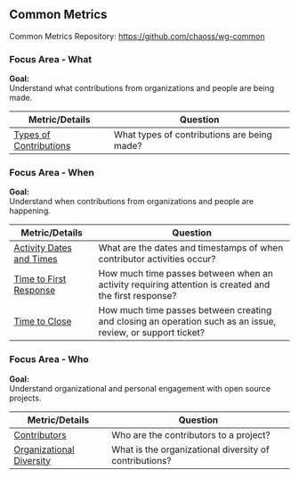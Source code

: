 ## Common Metrics
Common Metrics Repository: https://github.com/chaoss/wg-common

### Focus Area - What

**Goal:**  
Understand what contributions from organizations and people are being made.

<div>
<table>
  <thead><tr><th>Metric/Details</th><th>Question</th></tr></thead>
<tbody>
  <tr><td><a href="https://chaoss.community/metric-types-of-contributions/">Types of Contributions</a></td><td>What types of contributions are being made?</td></tr>
</tbody>
</table>
</div>

### Focus Area - When

**Goal:**  
Understand when contributions from organizations and people are happening.  

<div>
<table>
  <thead><tr><th>Metric/Details</th><th>Question</th></tr></thead>
<tbody>
  <tr><td><a href="https://chaoss.community/metric-activity-dates-and-times/">Activity Dates and Times</a></td><td>What are the dates and timestamps of when contributor activities occur?</td></tr>
  <tr><td><a href="https://chaoss.community/metric-time-to-first-response/">Time to First Response</a></td><td>How much time passes between when an activity requiring attention is created and the first response?</td></tr>
    <tr><td><a href="https://chaoss.community/metric-time-to-close/">Time to Close</a></td><td>How much time passes between creating and closing an operation such as an issue, review, or support ticket?</td></tr>
</tbody>
</table>
</div>

### Focus Area - Who

**Goal:**  
Understand organizational and personal engagement with open source projects.  

<div>
<table>
  <thead><tr><th>Metric/Details</th><th>Question</th></tr></thead>
<tbody>
  <tr><td><a href="https://chaoss.community/metric-contributors/">Contributors</a></td><td>Who are the contributors to a project?</td></tr>
  <tr><td><a href="https://chaoss.community/metric-organizational-diversity/">Organizational Diversity</a></td><td>What is the organizational diversity of contributions?</td></tr>
</tbody>
</table>
</div>
